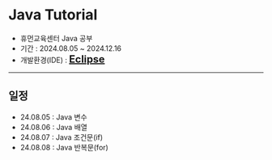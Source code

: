 # Java Tutorial
- 휴먼교육센터 Java 공부
- 기간 : 2024.08.05 ~ 2024.12.16
- 개발환경(IDE) : **<span style="font-size:20px; color:deepskyblue; text-decoration: none;">[Eclipse](https://www.eclipse.org/)</span>**

<hr>

## 일정
- 24.08.05 : Java 변수
- 24.08.06 : Java 배열
- 24.08.07 : Java 조건문(if)
- 24.08.08 : Java 반복문(for)
